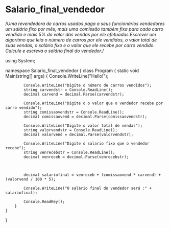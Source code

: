 # Salario_final_vendedor
/*Uma revendedora de carros usados paga a seus funcionários vendedores um salário fixo por mês, mais uma comissão também fixa para cada carro vendido e mais 5% do valor das vendas por ele efetuadas.Escrever um algoritmo que leia o número de carros por ele vendidos, o valor total de suas vendas, o salário fixo e o valor que ele recebe por carro vendido. Calcule e escreva o salário final do vendedor.*/

using System;

namespace Salario_final_vendedor
{
    class Program
    {
        static void Main(string[] args)
        {
            Console.WriteLine("Hello!");

			Console.WriteLine("Digite o número de carros vendidos");
			string carvendstr = Console.ReadLine();
			decimal carvend = decimal.Parse(carvendstr);

			Console.WriteLine("Digite o o valor que o vendedor recebe por carro vendido");
			string comissaovendstr = Console.ReadLine();
			decimal comissaovend = decimal.Parse(comissaovendstr);

			Console.WriteLine("Digite o valor total de vendas");
			string valorvendstr = Console.ReadLine();
			decimal valorvend = decimal.Parse(valorvendstr);

			Console.WriteLine("Digite o salario fixo que o vendedor recebe");
			string venrecebstr = Console.ReadLine();
			decimal venreceb = decimal.Parse(venrecebstr);



			decimal salariofinal = venreceb + (comissaovend * carvend) + (valorvend / 100 * 5);

			Console.WriteLine("O salário final do vendedor será :" + salariofinal);

			Console.ReadKey();
		}
    }
}
